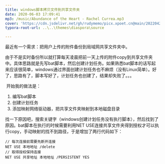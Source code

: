 ```yaml
---
title: windows脚本拷贝文件到共享文件夹
date: 2020-06-03 17:09:41
mp3: /music/Abundance of the Heart - Rachel Currea.mp3
cover: 'https://cdn.jsdelivr.net/gh/rudymemo/picx.xpoet.cn@main/20220424/rudy.3uyoda6f9oa0.png'
typora-root-url: ..\..\themes\diaspora\source

---
```




最近有一个需求：把用户上传的附件备份到局域网共享文件夹中。

由于不是实时备份所以就打算每天凌晨把前一天上传的附件copy到共享文件夹中。具体思路就是先写bat脚本，然后创建计划任务。如果熟悉bat脚本的话写起来应该很简单，windows通过界面创建计划任务也不麻烦（没有Linux简单）。好了，思路有了，脚本写好了，计划任务也创建了，结果却失败了。。。

​	开始我的做法是：

1. 编写bat脚本
2. 创建计划任务
3. 添加映射网络驱动器，把共享文件夹映射到本地磁盘目录

找一下原因吧，搜索关键字（windows创建计划任务没有执行脚本），然后找到了原因。bat脚本在执行的时候需要利用NET USE连接共享文件夹得到授权才可以执行copy，手动映射的找不到路径，于是增加了两行代码如下：

```
// 每次连接前需要先断开连接
NET USE 本地地址 /delete
// 取得授权保持连接
NET USE 共享地址 本地地址 /PERSISTENT YES 
```









